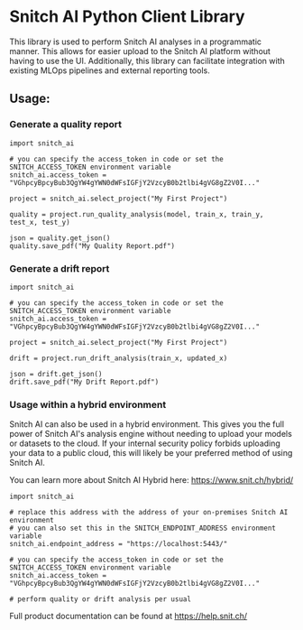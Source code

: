 # Snitch AI Python Client Library

This library is used to perform Snitch AI analyses in a programmatic manner. This allows for easier upload
to the Snitch AI platform without having to use the UI. Additionally, this library can facilitate integration
with existing MLOps pipelines and external reporting tools.

## Usage:

### Generate a quality report

```
import snitch_ai

# you can specify the access_token in code or set the SNITCH_ACCESS_TOKEN environment variable 
snitch_ai.access_token = "VGhpcyBpcyBub3QgYW4gYWN0dWFsIGFjY2VzcyB0b2tlbi4gVG8gZ2V0I..."

project = snitch_ai.select_project("My First Project")

quality = project.run_quality_analysis(model, train_x, train_y, test_x, test_y)

json = quality.get_json()
quality.save_pdf("My Quality Report.pdf")
```

### Generate a drift report

```
import snitch_ai

# you can specify the access_token in code or set the SNITCH_ACCESS_TOKEN environment variable
snitch_ai.access_token = "VGhpcyBpcyBub3QgYW4gYWN0dWFsIGFjY2VzcyB0b2tlbi4gVG8gZ2V0I..."

project = snitch_ai.select_project("My First Project")

drift = project.run_drift_analysis(train_x, updated_x)

json = drift.get_json()
drift.save_pdf("My Drift Report.pdf")
```

### Usage within a hybrid environment

Snitch AI can also be used in a hybrid environment. This gives you the full power of Snitch AI's analysis
engine without needing to upload your models or datasets to the cloud. If your internal security policy
forbids uploading your data to a public cloud, this will likely be your preferred method of using Snitch AI.

You can learn more about Snitch AI Hybrid here: https://www.snit.ch/hybrid/
```
import snitch_ai

# replace this address with the address of your on-premises Snitch AI environment
# you can also set this in the SNITCH_ENDPOINT_ADDRESS environment variable
snitch_ai.endpoint_address = "https://localhost:5443/"

# you can specify the access_token in code or set the SNITCH_ACCESS_TOKEN environment variable
snitch_ai.access_token = "VGhpcyBpcyBub3QgYW4gYWN0dWFsIGFjY2VzcyB0b2tlbi4gVG8gZ2V0I..."

# perform quality or drift analysis per usual

```

Full product documentation can be found at https://help.snit.ch/